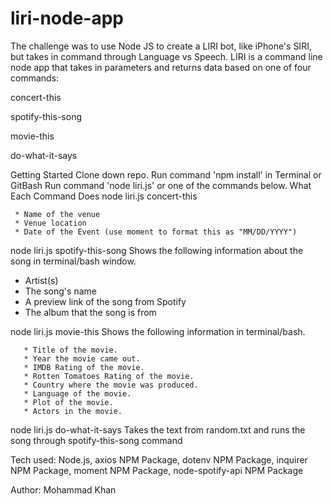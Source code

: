 # liri-node-app

The challenge was to use Node JS to create a LIRI bot, like iPhone's SIRI, but takes in command through Language vs Speech. LIRI is a command line node app that takes in parameters and returns data based on one of four commands:

concert-this

spotify-this-song

movie-this

do-what-it-says

Getting Started
Clone down repo.
Run command 'npm install' in Terminal or GitBash
Run command 'node liri.js' or one of the commands below.
What Each Command Does
node liri.js concert-this

     * Name of the venue
     * Venue location
     * Date of the Event (use moment to format this as "MM/DD/YYYY")

node liri.js spotify-this-song <song name>
Shows the following information about the song in terminal/bash window.

  * Artist(s)
  * The song's name
  * A preview link of the song from Spotify
  * The album that the song is from


node liri.js movie-this <movie name>
Shows the following information in terminal/bash.

       * Title of the movie.
       * Year the movie came out.
       * IMDB Rating of the movie.
       * Rotten Tomatoes Rating of the movie.
       * Country where the movie was produced.
       * Language of the movie.
       * Plot of the movie.
       * Actors in the movie.

node liri.js do-what-it-says
Takes the text from random.txt and runs the song through spotify-this-song command

Tech used:
Node.js,
axios NPM Package,
dotenv NPM Package,
inquirer NPM Package,
moment NPM Package,
node-spotify-api NPM Package 

Author:
Mohammad Khan

